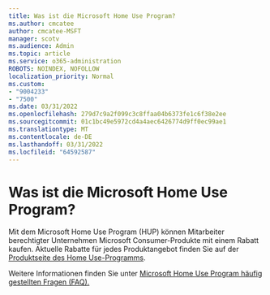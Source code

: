```yaml
---
title: Was ist die Microsoft Home Use Program?
ms.author: cmcatee
author: cmcatee-MSFT
manager: scotv
ms.audience: Admin
ms.topic: article
ms.service: o365-administration
ROBOTS: NOINDEX, NOFOLLOW
localization_priority: Normal
ms.custom:
- "9004233"
- "7500"
ms.date: 03/31/2022
ms.openlocfilehash: 279d7c9a2f099c3c8ffaa04b6373fe1c6f38e2ee
ms.sourcegitcommit: 01c1bc49e5972cd4a4aec6426774d9ff0ec99ae1
ms.translationtype: MT
ms.contentlocale: de-DE
ms.lasthandoff: 03/31/2022
ms.locfileid: "64592587"
---
```

# <a name="what-is-the-microsoft-home-use-program"></a>Was ist die Microsoft Home Use Program?

Mit dem Microsoft Home Use Program (HUP) können Mitarbeiter berechtigter Unternehmen Microsoft Consumer-Produkte mit einem Rabatt kaufen. Aktuelle Rabatte für jedes Produktangebot finden Sie auf der [Produktseite des Home Use-Programms](https://www.microsoft.com/home-use-program).

Weitere Informationen finden Sie unter [Microsoft Home Use Program häufig gestellten Fragen (FAQ).](https://docs.microsoft.com/microsoft-365/commerce/microsoft-home-use-program-faq#why-should-my-company-participate-in-the-home-use-program-)
